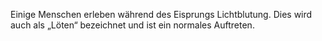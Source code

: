Einige Menschen erleben während des Eisprungs Lichtblutung. Dies wird auch als „Löten“ bezeichnet und ist ein normales Auftreten.